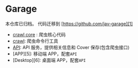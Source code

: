 # Garage

本仓库已归档。
代码迁移到 [https://github.com/jav-garage][1]

- [crawl core][2] : 爬虫核心代码
- [crawl][3]: 爬虫命令行工具
- [API][4]: API 服务，提供相关信息和 Cover 保存(包含爬虫接口)
- [APP][5]: 移动端 APP，配套`API`
- [Desktop][6]: 桌面端 APP，配套`API`

[1]: https://github.com/jav-garage
[2]: https://github.com/jav-garage/crawl_core
[3]: https://github.com/jav-garage/crawl
[4]: https://github.com/jav-garage/api
[4]: https://github.com/jav-garage/app
[4]: https://github.com/jav-garage/desktop
